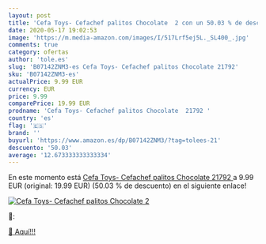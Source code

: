 ```yaml
---
layout: post
title: 'Cefa Toys- Cefachef palitos Chocolate  2 con un 50.03 % de descuento'
date: 2020-05-17 19:02:53
image: 'https://m.media-amazon.com/images/I/517Lrf5ej5L._SL400_.jpg'
comments: true
category: ofertas
author: 'tole.es'
slug: 'B07142ZNM3-es Cefa Toys- Cefachef palitos Chocolate 21792'
sku: 'B07142ZNM3-es'
actualPrice: 9.99 EUR
currency: EUR
price: 9.99
comparePrice: 19.99 EUR
prodname: 'Cefa Toys- Cefachef palitos Chocolate  21792 '
country: 'es'
flag: '🇪🇸'
brand: ''
buyurl: 'https://www.amazon.es/dp/B07142ZNM3/?tag=tolees-21'
descuento: '50.03'
average: '12.673333333333334'
---
```


En este momento está [Cefa Toys- Cefachef palitos Chocolate  21792 ](https://www.amazon.es/dp/B07142ZNM3/?tag=tolees-21) a 9.99 EUR (original: 19.99 EUR) (50.03 %  de descuento) en el siguiente enlace!

[![Cefa Toys- Cefachef palitos Chocolate  2](https://m.media-amazon.com/images/I/517Lrf5ej5L._SL400_.jpg)](https://www.amazon.es/dp/B07142ZNM3/?tag=tolees-21)

🔎:


[🛒 Aquí!!!](https://www.amazon.es/dp/B07142ZNM3/?tag=tolees-21)
